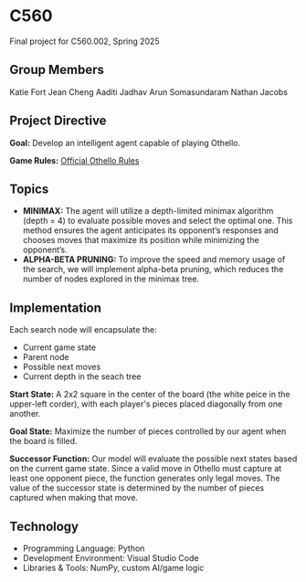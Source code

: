 # C560
Final project for C560.002, Spring 2025

## Group Members 
Katie Fort 
Jean Cheng 
Aaditi Jadhav 
Arun Somasundaram 
Nathan Jacobs

## Project Directive 
**Goal:** Develop an intelligent agent capable of playing Othello.  

**Game Rules:** [Official Othello Rules](https://www.worldothello.org/about/about-othello/othello-rules/official-rules/english)

## Topics 
- **MINIMAX:** The agent will utilize a depth-limited minimax algorithm (depth = 4) to evaluate possible moves and select the optimal one. This method ensures the agent anticipates its opponent’s responses and chooses moves that maximize its position while minimizing the opponent’s. 
- **ALPHA-BETA PRUNING:** To improve the speed and memory usage of the search, we will implement alpha-beta pruning, which reduces the number of nodes explored in the minimax tree.

## Implementation 
Each search node will encapsulate the:
- Current game state 
- Parent node
- Possible next moves
- Current depth in the seach tree

**Start State:** A 2x2 square in the center of the board (the white peice in the upper-left corder), with each player's pieces placed diagonally from one another.

**Goal State:** Maximize the number of pieces controlled by our agent when the board is filled.

**Successor Function:** Our model will evaluate the possible next states based on the current game state. Since a valid move in Othello must capture at least one opponent piece, the function generates only legal moves. The value of the successor state is determined by the number of pieces captured when making that move.

## Technology 
- Programming Language: Python
- Development Environment: Visual Studio Code
- Libraries & Tools: NumPy, custom AI/game logic
